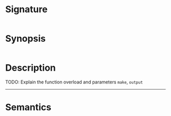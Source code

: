 # Signature
```vikid-signature
```

# Synopsis
```vikid-synopsis
```

# Description
TODO: Explain the function overload and parameters `make`, `output`


----
# Semantics